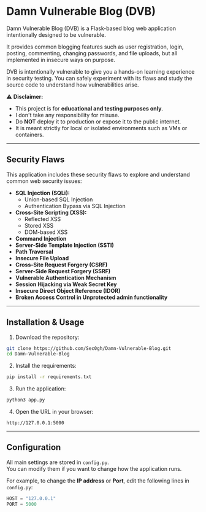 # Damn Vulnerable Blog (DVB)

Damn Vulnerable Blog (DVB) is a Flask-based blog web application intentionally designed to be vulnerable.

It provides common blogging features such as user registration, login, posting, commenting, changing passwords, and file uploads, but all implemented in insecure ways on purpose.

DVB is intentionally vulnerable to give you a hands-on learning experience in security testing. You can safely experiment with its flaws and study the source code to understand how vulnerabilities arise.

⚠️ **Disclaimer:**
- This project is for **educational and testing purposes only**.
-  I don't take any responsibility for misuse.
- Do **NOT** deploy it to production or expose it to the public internet.
- It is meant strictly for local or isolated environments such as VMs or containers.

---

## Security Flaws

This application includes these security flaws to explore and understand common web security issues:
- **SQL Injection (SQLi):**
	- Union-based SQL Injection
	- Authentication Bypass via SQL Injection
- **Cross-Site Scripting (XSS):**  
	- Reflected XSS  
	- Stored XSS  
	- DOM-based XSS  
- **Command Injection**
- **Server-Side Template Injection (SSTI)**
- **Path Traversal**
- **Insecure File Upload**
- **Cross-Site Request Forgery (CSRF)**
- **Server-Side Request Forgery (SSRF)**
- **Vulnerable Authentication Mechanism**  
- **Session Hijacking via Weak Secret Key**  
- **Insecure Direct Object Reference (IDOR)**
- **Broken Access Control in Unprotected admin functionality**

---

## Installation & Usage
1. Download the repository:
```bash
git clone https://github.com/Sec0gh/Damn-Vulnerable-Blog.git
cd Damn-Vulnerable-Blog
```

2. Install the requirements:
```bash
pip install -r requirements.txt
```

3. Run the application:
```bash
python3 app.py
```

4. Open the URL in your browser:
```
http://127.0.0.1:5000
```
---

## Configuration

All main settings are stored in `config.py`.  
You can modify them if you want to change how the application runs.

For example, to change the **IP address** or **Port**, edit the following lines in `config.py`:

```python
HOST = "127.0.0.1"
PORT = 5000
```
